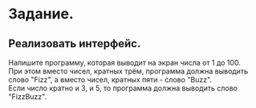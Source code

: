# Задание.
## Реализовать интерфейс.
Напишите программу, которая выводит на экран числа от 1 до 100.  
При этом вместо чисел, кратных трём, программа должна выводить  
слово "Fizz", а вместо чисел, кратных пяти - слово "Buzz".  
Если число кратно и 3, и 5, то программа должна выводить слово "FizzBuzz".